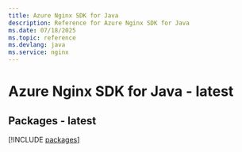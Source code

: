 ```yaml
---
title: Azure Nginx SDK for Java
description: Reference for Azure Nginx SDK for Java
ms.date: 07/18/2025
ms.topic: reference
ms.devlang: java
ms.service: nginx
---
```

# Azure Nginx SDK for Java - latest
## Packages - latest
[!INCLUDE [packages](nginx-index.md)]